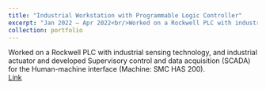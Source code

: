 ```yaml
---
title: "Industrial Workstation with Programmable Logic Controller"
excerpt: "Jan 2022 – Apr 2022<br/>Worked on a Rockwell PLC with industrial sensing technology, and industrial actuator and developed Supervisory control and data acquisition (SCADA) for the Human-machine interface (Machine: SMC HAS 200)."
collection: portfolio
---
```


Worked on a Rockwell PLC with industrial sensing technology, and industrial actuator and developed Supervisory control and data acquisition (SCADA) for the Human-machine interface (Machine: SMC HAS 200).<br/>
[Link](https://github.com/Tatwik19/Tatwik19.github.io/tree/main/assets/Projects/HAS%20PLC)
